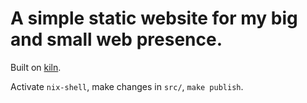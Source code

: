 # A simple static website for my big and small web presence.

Built on [kiln](https://git.sr.ht/~adnano/kiln).

Activate `nix-shell`, make changes in `src/`, `make publish`.
